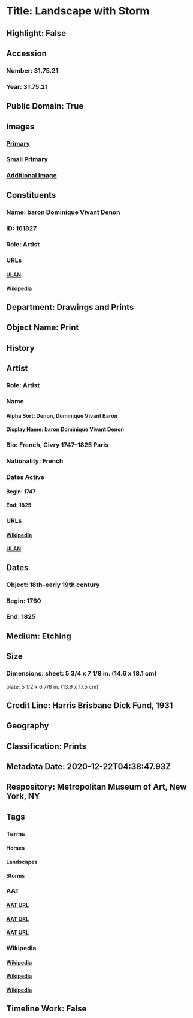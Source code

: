 # Title: Landscape with Storm
## Highlight: False
## Accession
### Number: 31.75.21
### Year: 31.75.21
## Public Domain: True
## Images
### [Primary](https://images.metmuseum.org/CRDImages/dp/original/DP808617.jpg)
### [Small Primary](https://images.metmuseum.org/CRDImages/dp/web-large/DP808617.jpg)
### [Additional Image](https://images.metmuseum.org/CRDImages/dp/original/31.75.21.jpg)
## Constituents
### Name: baron Dominique Vivant Denon
### ID: 161827
### Role: Artist
### URLs
#### [ULAN](http://vocab.getty.edu/page/ulan/500032492)
#### [Wikipedia](https://www.wikidata.org/wiki/Q468618)
## Department: Drawings and Prints
## Object Name: Print
## History
## Artist
### Role: Artist
### Name
#### Alpha Sort: Denon, Dominique Vivant Baron
#### Display Name: baron Dominique Vivant Denon
### Bio: French, Givry 1747–1825 Paris
### Nationality: French
### Dates Active
#### Begin: 1747
#### End: 1825
### URLs
#### [Wikipedia](https://www.wikidata.org/wiki/Q468618)
#### [ULAN](http://vocab.getty.edu/page/ulan/500032492)
## Dates
### Object: 18th–early 19th century
### Begin: 1760
### End: 1825
## Medium: Etching
## Size
### Dimensions: sheet: 5 3/4 x 7 1/8 in. (14.6 x 18.1 cm)
plate: 5 1/2 x 6 7/8 in. (13.9 x 17.5 cm)
## Credit Line: Harris Brisbane Dick Fund, 1931
## Geography
## Classification: Prints
## Metadata Date: 2020-12-22T04:38:47.93Z
## Respository: Metropolitan Museum of Art, New York, NY
## Tags
### Terms
#### Horses
#### Landscapes
#### Storms
### AAT
#### [AAT URL](http://vocab.getty.edu/page/aat/300250148)
#### [AAT URL](http://vocab.getty.edu/page/aat/300132294)
#### [AAT URL](http://vocab.getty.edu/page/aat/300054734)
### Wikipedia
#### [Wikipedia]()
#### [Wikipedia]()
#### [Wikipedia]()
## Timeline Work: False
